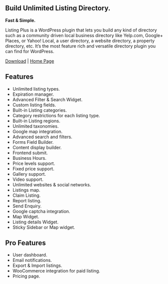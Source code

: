 ## Build Unlimited Listing Directory. 
**Fast & Simple.**

Listing Plus is a WordPress plugin that lets you build any kind of directory such as a community driven local business directory like Yelp.com, Google+ Places, or Yahoo! Local, a user directory, a website directory, a property directory, etc. It’s the most feature rich and versatile directory plugin you can find for WordPress. 

[Download](https://wordpress.org/plugins/listplus/) | [Home Page](https://listpluswp.com/)

## Features
* Unlimited listing types.
* Expiration manager.
* Advanced Filter & Search Widget.
* Custom listing fields.
* Built-in Listing categories.
* Category restrictions for each listing type.
* Built-in Listing regions.
* Unlimited taxonomies.
* Google map integration.
* Advanced search and filters.
* Forms Field Builder.
* Content display builder.
* Frontend submit.
* Business Hours.
* Price levels support.
* Fixed price support.
* Gallery support.
* Video support.
* Unlimited websites & social networks.
* Listings map.
* Claim Listing.
* Report listing.
* Send Enquiry.
* Google captcha integration.
* Map Widget.
* Listing details Widget.
* Sticky Sidebar or Map widget.

## Pro Features

* User dashboard.
* Email notifications.
* Export & Import listings.
* WooCommerce integration for paid listing.
* Pricing page.
